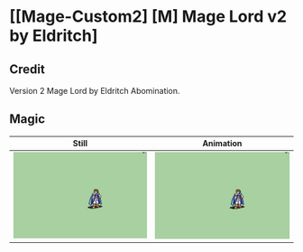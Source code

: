 # [\[Mage-Custom2\] \[M\] Mage Lord v2 by Eldritch]

## Credit

Version 2 Mage Lord by Eldritch Abomination.
	
## Magic

| Still | Animation |
| :---: | :-------: |
| ![Magic still](./Magic_000.png) | ![Magic animation](./Magic.gif) |
